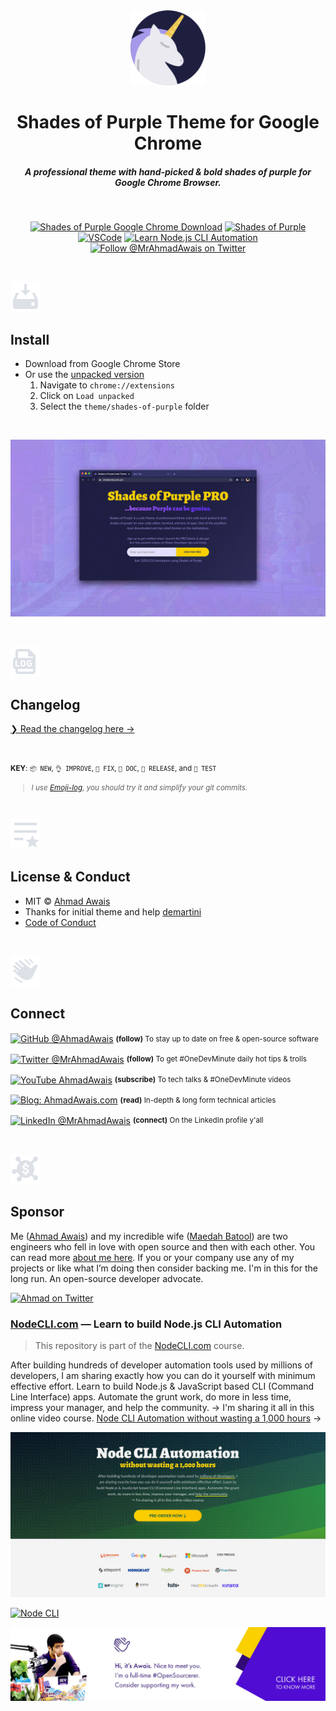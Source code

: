 <div align="center">
  <a href="https://chrome.google.com/webstore/detail/aomhpijmdccjapkfcbalcoimhdlbkfjn">
    <img src="https://github.com/ahmadawais/shades-of-purple-google-chrome/raw/master/.github/logo.png" alt="Logo shades-of-purple-google-chrome" width="120">
  </a>
</div>
<h1 align="center">Shades of Purple Theme for Google Chrome</h1>
<h5 align="center">A professional theme with hand-picked & bold shades of purple for Google Chrome Browser.</h5>
<br>
<div align="center">

[![Shades of Purple Google Chrome Download](https://img.shields.io/badge/DOWNLOAD-%20Chrome%20Theme-gray.svg?colorA=2D2B55&colorB=4627E6&style=flat)](https://https://ShadesOfPurple.pro/?utm_source=FOSS&utm_medium=FOSS&utm_campaign=shades-of-purple-google-chrome) [![Shades of Purple](https://img.shields.io/badge/-ShadesOfPurple.pro-gray.svg?colorB=4627E6&style=flat)](https://https://ShadesOfPurple.pro/?utm_source=FOSS&utm_medium=FOSS&utm_campaign=shades-of-purple-google-chrome) [![VSCode](https://img.shields.io/badge/-VSCode.pro-gray.svg?colorB=4627E6&style=flat)](https://vscode.pro/?utm_source=FOSS&utm_medium=FOSS&utm_campaign=shades-of-purple-google-chrome) [![Learn Node.js CLI Automation](https://img.shields.io/badge/-NodeCLI.com-gray.svg?colorB=4627E6&style=flat)](https://nodecli.com/?utm_source=FOSS&utm_medium=FOSS&utm_campaign=shades-of-purple-google-chrome) [![Follow @MrAhmadAwais on Twitter](https://img.shields.io/badge/FOLLOW%20@MRAHMADAWAIS-gray.svg?colorA=4627E6&colorB=4627E6&style=flat)](https://twitter.com/mrahmadawais/)

</div>

<br>

[![📟](https://raw.githubusercontent.com/ahmadawais/stuff/master/images/git/install.png)](./../../)

## Install

- Download from Google Chrome Store
- Or use the [unpacked version](./theme/shades-of-purple)
  1. Navigate to `chrome://extensions`
  2. Click on `Load unpacked`
  3. Select the `theme/shades-of-purple` folder

<br>

![Shades of Purple for Google Chrome](https://github.com/ahmadawais/shades-of-purple-google-chrome/raw/master/.github/shades-of-purple-chrome.jpg)

<br>

[![📝](https://raw.githubusercontent.com/ahmadawais/stuff/master/images/git/log.png)](changelog.md)

## Changelog

[❯ Read the changelog here →](changelog.md)

<br>

<small>**KEY**: `📦 NEW`, `👌 IMPROVE`, `🐛 FIX`, `📖 DOC`, `🚀 RELEASE`, and `🤖 TEST`

> _I use [Emoji-log](https://github.com/ahmadawais/Emoji-Log), you should try it and simplify your git commits._

</small>

<br>

[![📃](https://raw.githubusercontent.com/ahmadawais/stuff/master/images/git/license.png)](./../../)

## License & Conduct

- MIT © [Ahmad Awais](https://twitter.com/MrAhmadAwais/)
- Thanks for initial theme and help [demartini](https://github.com/demartini)
- [Code of Conduct](code-of-conduct.md)

<br>

[![🙌](https://raw.githubusercontent.com/ahmadawais/stuff/master/images/git/connect.png)](./../../)

## Connect

<div align="left">
    <p><a href="https://github.com/ahmadawais"><img alt="GitHub @AhmadAwais" align="center" src="https://img.shields.io/badge/GITHUB-gray.svg?colorB=6cc644&style=flat" /></a>&nbsp;<small><strong>(follow)</strong> To stay up to date on free & open-source software</small></p>
    <p><a href="https://twitter.com/MrAhmadAwais/"><img alt="Twitter @MrAhmadAwais" align="center" src="https://img.shields.io/badge/TWITTER-gray.svg?colorB=1da1f2&style=flat" /></a>&nbsp;<small><strong>(follow)</strong> To get #OneDevMinute daily hot tips & trolls</small></p>
    <p><a href="https://www.youtube.com/AhmadAwais"><img alt="YouTube AhmadAwais" align="center" src="https://img.shields.io/badge/YOUTUBE-gray.svg?colorB=ff0000&style=flat" /></a>&nbsp;<small><strong>(subscribe)</strong> To tech talks & #OneDevMinute videos</small></p>
    <p><a href="https://AhmadAwais.com/"><img alt="Blog: AhmadAwais.com" align="center" src="https://img.shields.io/badge/MY%20BLOG-gray.svg?colorB=4D2AFF&style=flat" /></a>&nbsp;<small><strong>(read)</strong> In-depth & long form technical articles</small></p>
    <p><a href="https://www.linkedin.com/in/MrAhmadAwais/"><img alt="LinkedIn @MrAhmadAwais" align="center" src="https://img.shields.io/badge/LINKEDIN-gray.svg?colorB=0077b5&style=flat" /></a>&nbsp;<small><strong>(connect)</strong> On the LinkedIn profile y'all</small></p>
</div>

<br>

[![👌](https://raw.githubusercontent.com/ahmadawais/stuff/master/images/git/sponsor.png)](https://github.com/AhmadAwais/sponsor)

## Sponsor

Me ([Ahmad Awais](https://twitter.com/mrahmadawais/)) and my incredible wife ([Maedah Batool](https://twitter.com/MaedahBatool/)) are two engineers who fell in love with open source and then with each other. You can read more [about me here](https://ahmadawais.com/about). If you or your company use any of my projects or like what I’m doing then consider backing me. I'm in this for the long run. An open-source developer advocate.

[![Ahmad on Twitter](https://img.shields.io/twitter/follow/mrahmadawais.svg?style=social&label=Follow%20@MrAhmadAwais)](https://twitter.com/mrahmadawais/)

### [NodeCLI.com][n] — Learn to build Node.js CLI Automation

> This repository is part of the [NodeCLI.com][n] course.

After building hundreds of developer automation tools used by millions of developers, I am sharing exactly how you can do it yourself with minimum effective effort. Learn to build Node.js & JavaScript based CLI (Command Line Interface) apps. Automate the grunt work, do more in less time, impress your manager, and help the community.
→ I'm sharing it all in this online video course. [Node CLI Automation
without wasting a 1,000 hours][n] →</p>

[![Node CLI Course](https://raw.githubusercontent.com/ahmadawais/stuff/master/nodecli/featured.jpg)][n]

[![Node CLI](https://img.shields.io/badge/-NodeCLI.com%20%E2%86%92-gray.svg?colorB=488640&style=flat)][n]

[n]: https://NodeCLI.com?utm_source=github&utm_medium=referral&utm_campaign=shades-of-purple-google-chrome

[![Awais on Twitter](https://raw.githubusercontent.com/ahmadawais/stuff/master/sponsor/sponsor.jpg)](https://github.com/AhmadAwais/sponsor)
